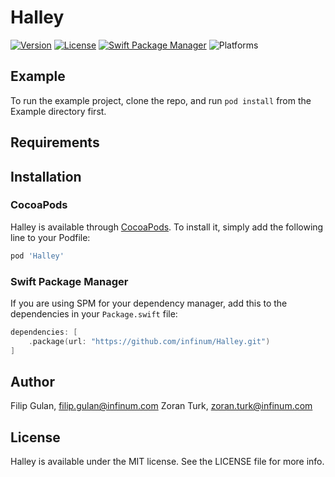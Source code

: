 # Halley

[![Version](https://img.shields.io/cocoapods/v/Halley.svg?style=flat)](https://cocoapods.org/pods/Halley)
[![License](https://img.shields.io/cocoapods/l/Halley.svg?style=flat)](https://cocoapods.org/pods/Halley)
[![Swift Package Manager](https://img.shields.io/badge/swift%20package%20manager-compatible-brightgreen.svg)](https://github.com/apple/swift-package-manager)
![Platforms](https://img.shields.io/static/v1?label=platform&message=iOS%2013%20&color=brightgreen)

## Example

To run the example project, clone the repo, and run `pod install` from the Example directory first.

## Requirements

## Installation

### CocoaPods
Halley is available through [CocoaPods](https://cocoapods.org). To install
it, simply add the following line to your Podfile:

```ruby
pod 'Halley'
```

### Swift Package Manager
If you are using SPM for your dependency manager, add this to the dependencies in your `Package.swift` file:
```swift
dependencies: [
    .package(url: "https://github.com/infinum/Halley.git")
]
```

## Author

Filip Gulan, filip.gulan@infinum.com
Zoran Turk, zoran.turk@infinum.com

## License

Halley is available under the MIT license. See the LICENSE file for more info.
